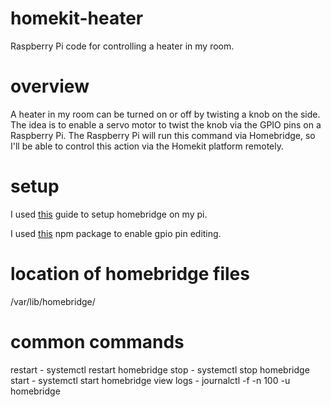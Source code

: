 # homekit-heater
Raspberry Pi code for controlling a heater in my room. 

# overview
A heater in my room can be turned on or off by twisting a knob on the side. The idea is to enable a servo motor to twist the knob via the GPIO pins on a Raspberry Pi. The Raspberry Pi will run this command via Homebridge, so I'll be able to control this action via the Homekit platform remotely. 

# setup
I used [this](https://github.com/nfarina/homebridge/wiki/Install-Homebridge-on-Raspbian) guide to setup homebridge on my pi.

I used [this](https://www.npmjs.com/package/homebridge-gpio-cmd) npm package to enable gpio pin editing.

# location of homebridge files
/var/lib/homebridge/

# common commands
restart - systemctl restart homebridge
stop - systemctl stop homebridge
start - systemctl start homebridge
view logs - journalctl -f -n 100 -u homebridge
